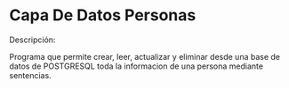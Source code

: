 # Capa De Datos Personas

Descripción:

Programa que permite crear, leer, actualizar y eliminar desde una base de datos de POSTGRESQL toda la informacion de una persona mediante sentencias.
